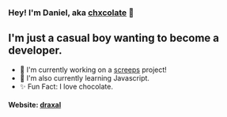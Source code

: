 ### Hey! I'm Daniel, aka [chxcolate](https://www.github.com/chxcolate) 👋

## I'm just a casual boy wanting to become a developer.
- 🖤 I'm currently working on a [screeps](https://screeps.com) project!
- 🌱 I'm also currently learning Javascript.
- ✨ Fun Fact: I love chocolate.

#### Website: [draxal][website]

[website]: http://draxal.com

<!--
**chxcolate/chxcolate** is a ✨ _special_ ✨ repository because its `README.md` (this file) appears on your GitHub profile.

Here are some ideas to get you started:

- 🔭 I’m currently working on ...
- 🌱 I’m currently learning ...
- 👯 I’m looking to collaborate on ...
- 🤔 I’m looking for help with ...
- 💬 Ask me about ...
- 📫 How to reach me: ...
- 😄 Pronouns: ...
- ⚡ Fun fact: ...
-->
